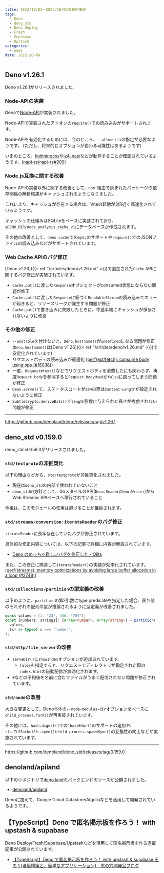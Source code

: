 ```yaml
---
title: 2022/10/03〜2022/10/09の最新情報
tags:
  - Deno
  - deno_std
  - Deno Deploy
  - Fresh
  - Supabase
  - Upstash
categories:
  - news
date: 2022-10-09
---
```


## Deno v1.26.1

Deno v1.26.1がリリースされました。

### Node-APIの実装

Denoで[Node-API](https://nodejs.org/docs/latest-v18.x/api/n-api.html)が実装されました。

Node-APIで実装されたアドオンの`require()`での読み込みがサポートされます。

Node-APIを有効化するためには、今のところ、`--allow-ffi`の指定が必要なようです。 (ただし、将来的にオプションが変わる可能性はあるようです)

いまのところ、[lightningcss](https://github.com/parcel-bundler/lightningcss)や[lz4-napi](https://github.com/antoniomuso/lz4-napi)などが動作することが確認されているようです。([napi-rs/napi-rs#900](https://github.com/napi-rs/napi-rs/issues/900))

### Node.js互換に関する改善

Node-APIの実装以外に関する改善として、`npm:`経由で読まれたパッケージの依存関係の解析結果がキャッシュされるようになりました。

これにより、キャッシュが存在する場合は、Viteの起動が3倍近く高速化されているようです。

キャッシュの仕組みはSQLiteをベースに実装されており、`$DENO_DIR/node_analysis_cache_v1`にデータベースが作成されます。

その他の改善として、`deno cache`での`npm:`のサポートや`require()`でのJSONファイルの読み込みなどがサポートされています。

### Web Cache APIのバグ修正

[Deno v1.26]({{< ref "/articles/deno/v1.26.md" >}})で追加された`Cache` APIに関するバグ修正が実施されています。

- `Cache.put()`に渡した`Response`オブジェクトがconsumed状態にならない問題が修正
- `Cache.put()`に渡した`Response`に紐づく`ReadableStream`の読み込みでエラーが起きると、リソースリークが発生する問題が修正
- `Cache.put()`で書き込みに失敗したときに、中途半端にキャッシュが保存されないように改善

### その他の修正

- `--unstable`を付けないと、`Deno.hostname()`が`undefined`になる問題が修正 (`Deno.hostname()`は[Deno v1.26]({{< ref "/articles/deno/v1.26.md" >}})で安定化されています)
- リクエストボディの読み込みが最適化 ([perf(ext/fetch): consume body using ops (#16038)](https://github.com/denoland/deno/pull/16038))
- 一度、`Request#text()`などでリクエストボディを消費したにも関わらず、再度`Request.body`を参照すると`Request.bodyUsed`が`false`に戻ってしまう問題が修正
- `Deno.serve()`で、ステータスコードが`204`の際は`Content-Length`が設定されないように修正
- `SubtleCrypto.deriveBits()`で`length`引数に与えられた長さが考慮されない問題が修正

---

https://github.com/denoland/deno/releases/tag/v1.26.1

## deno_std v0.159.0

deno_std v0.159.0がリリースされました。


### `std/textproto`の非推奨化

以下の理由などから、`std/textproto`が非推奨化されました。

- 現在は`deno_std`の内部で使われていないこと
- `deno_std`の方針として、GoスタイルのAPI(`Deno.Reader`/`Deno.Writer`)からWeb Streams APIベースへ移行されていること

今後は、このモジュールの使用は避けることが推奨されます。

### `std/streams/conversion`: `iterateReader`のバグ修正

`iterateReader`に長年存在していたバグが修正されています。

具体的な修正内容については、以下の記事で詳細に内容が解説されています。
    
* [Deno のめっちゃ難しいバグを修正した - Qiita](https://qiita.com/kt3k/items/77e715a790d84cd73878)
    
また、この修正に関連して`iterateReader()`の実装が効率化されています。([perf(streams): memory optimizations by avoiding large buffer allocation in a loop (#2748)](https://github.com/denoland/deno_std/pull/2748))

### `std/collections/partition`の型定義の改善

以下のように、`partition`の第2引数にtype predicateを指定した場合、戻り値のそれぞれの配列の型が推論されるように型定義が改善されました。

```typescript
const values = [1, "23", 456, "789"];
const [numbers, strings]: [Array<number>, Array<string>] = partition(
  values,
  (x) => typeof x === "number",
);
```

### `std/http/file_server`の改善

- `serveDir()`に`showIndex`オプションが追加されています。
  - `false`を指定すると、リクエストでディレクトリが指定された際の`index.html`の自動配信が無効化されます。
- `#`などの予約後を名前に含むファイルがうまく配信されない問題が修正されています。

### `std/node`の改善

大きな変更として、Deno本体の`--node-modules-dir`オプションをベースに`child_process.fork()`が再実装されています。

その他には、`hash.digest()`での`'base64url'`のサポートの追加や、`tls.TLSSocket`/`fs.open()`/`child_process.spawnSync()`の互換性の向上などが実施されています。

---

https://github.com/denoland/deno_std/releases/tag/0.159.0

## denoland/apiland

以下のリポジトリで[deno.land](https://deno.land/)のバックエンドのソースが公開されました。

- [denoland/apiland](https://github.com/denoland/apiland)

Denoに加えて、Google Cloud Datastore/Algoliaなどを活用して開発されているようです。

## 【TypeScript】Deno で匿名掲示板を作ろう！ with upstash & supabase

Deno Deploy/Fresh/Supabase/Upstashなどを活用して匿名掲示板を作る連載記事が公開されています。

- [【TypeScript】Deno で匿名掲示板を作ろう！ with upstash & supabase その 1 (環境構築と、簡単なアプリケーション) - 虎の穴開発室ブログ](https://toranoana-lab.hatenablog.com/entry/2022/10/03/100000)


